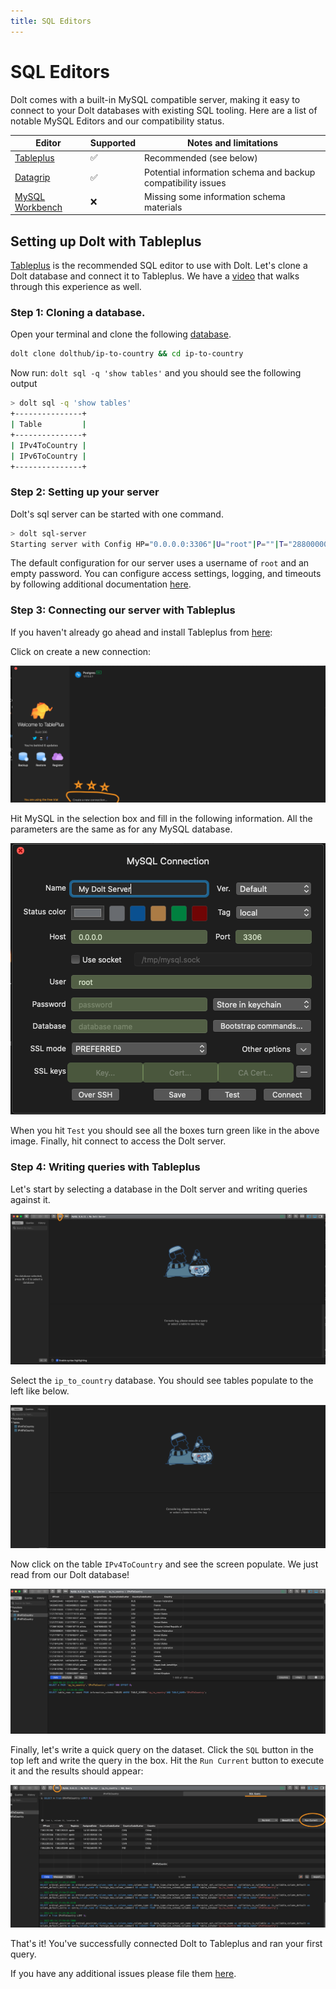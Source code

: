 ```yaml
---
title: SQL Editors
---
```


# SQL Editors

Dolt comes with a built-in MySQL compatible server, making it easy to connect to your Dolt databases with existing SQL tooling. Here are a list of notable MySQL Editors and our compatibility status.

| Editor                                                       | Supported | Notes and limitations                                        |
| ------------------------------------------------------------ | --------- | ------------------------------------------------------------ |
| [Tableplus](https://tableplus.com/)                          | ✅         | Recommended (see below)                                      |
| [Datagrip](https://www.jetbrains.com/datagrip/)              | ✅         | Potential information schema and backup compatibility issues |
| [MySQL Workbench](https://www.mysql.com/products/workbench/) | ❌         | Missing some information schema materials                    |

## Setting up Dolt with Tableplus

[Tableplus](https://tableplus.com/) is the recommended SQL editor to use with Dolt. Let's clone a Dolt database and connect it to Tableplus. We have a [video](https://www.youtube.com/watch?v=0FkYraVqNjM) that walks through this experience as well.

### Step 1: Cloning a database.

Open your terminal and clone the following [database](https://www.dolthub.com/repositories/dolthub/ip-to-country/data/master).

```bash
dolt clone dolthub/ip-to-country && cd ip-to-country
```

Now run: `dolt sql -q 'show tables'` and you should see the following output

```bash
> dolt sql -q 'show tables'
+---------------+
| Table         |
+---------------+
| IPv4ToCountry |
| IPv6ToCountry |
+---------------+
```

### Step 2: Setting up your server

Dolt's sql server can be started with one command.

```bash
> dolt sql-server
Starting server with Config HP="0.0.0.0:3306"|U="root"|P=""|T="28800000"|R="false"|L="info"
```

The default configuration for our server uses a username of `root` and an empty password. You can configure access settings, logging, and timeouts by following additional documentation [here](https://docs.dolthub.com/reference/cli#dolt-sql-server).

### Step 3: Connecting our server with Tableplus

If you haven't already go ahead and install Tableplus from [here](https://tableplus.com/download):

Click on create a new connection:

![](../../.gitbook/assets/tableplus-create-new-connection.png)

Hit MySQL in the selection box and fill in the following information. All the parameters are the same as for any MySQL database.

![](../../.gitbook/assets/tableplus-connect-info.png)

When you hit `Test` you should see all the boxes turn green like in the above image. Finally, hit connect to access the Dolt server.

### Step 4: Writing queries with Tableplus

Let's start by selecting a database in the Dolt server and writing queries against it.

![](../../.gitbook/assets/select-db-tableplus.png)

Select the `ip_to_country` database. You should see tables populate to the left like below.

![](../../.gitbook/assets/tables-on-left-tableplus.png)

Now click on the table `IPv4ToCountry` and see the screen populate. We just read from our Dolt database!

![](../../.gitbook/assets/open-table-tableplus.png)

Finally, let's write a quick query on the dataset. Click the `SQL` button in the top left and write the query in the box. Hit the `Run Current` button to execute it and the results should appear:

![](../../.gitbook/assets/run-query-tableplus.png)

That's it! You've successfully connected Dolt to Tableplus and ran your first query.

If you have any additional issues please file them [here](https://github.com/dolthub/dolt/issues).
